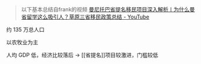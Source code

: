 > 以下基本总结自frank的视频 [曼尼托巴省提名移民项目深入解析丨为什么曼省留学这么吸引人？草原三省移民政策总结 - YouTube](https://www.youtube.com/watch?v=td-oJbuFHCs&list=PLGMrzTnCOjdTga7uu5vVbudG_bwH3Vxl1&index=6)

约 135 万总人口

以农牧业为主

人均 GDP 低，经济比较落后 → [[省提名]]项目较激进，门槛较低

